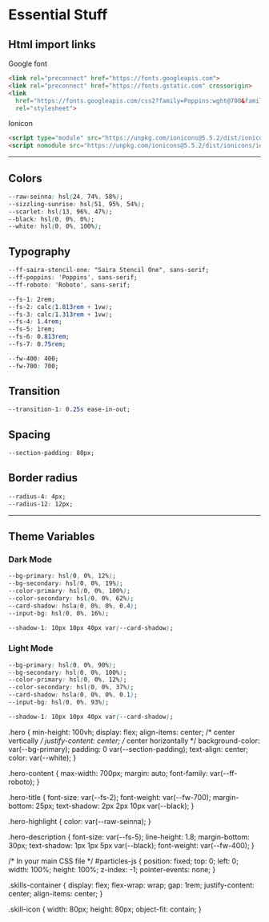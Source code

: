 # Essential Stuff

## Html import links

Google font

``` html
<link rel="preconnect" href="https://fonts.googleapis.com">
<link rel="preconnect" href="https://fonts.gstatic.com" crossorigin>
<link
  href="https://fonts.googleapis.com/css2?family=Poppins:wght@700&family=Roboto:wght@400;700&family=Saira+Stencil+One&display=swap"
  rel="stylesheet">
```

Ionicon

``` html
<script type="module" src="https://unpkg.com/ionicons@5.5.2/dist/ionicons/ionicons.esm.js"></script>
<script nomodule src="https://unpkg.com/ionicons@5.5.2/dist/ionicons/ionicons.js"></script>
```

---

## Colors

``` css
--raw-seinna: hsl(24, 74%, 58%);
--sizzling-sunrise: hsl(51, 95%, 54%);
--scarlet: hsl(13, 96%, 47%);
--black: hsl(0, 0%, 0%);
--white: hsl(0, 0%, 100%);
```

## Typography

``` css
--ff-saira-stencil-one: "Saira Stencil One", sans-serif; 
--ff-poppins: 'Poppins', sans-serif;
--ff-roboto: 'Roboto', sans-serif;

--fs-1: 2rem;
--fs-2: calc(1.813rem + 1vw);
--fs-3: calc(1.313rem + 1vw);
--fs-4: 1.4rem;
--fs-5: 1rem;
--fs-6: 0.813rem;
--fs-7: 0.75rem;

--fw-400: 400;
--fw-700: 700;
```

## Transition

``` css
--transition-1: 0.25s ease-in-out;
```

## Spacing

``` css
--section-padding: 80px;
```

## Border radius

``` css
--radius-4: 4px;
--radius-12: 12px;
```

---

## Theme Variables

### Dark Mode

``` css
--bg-primary: hsl(0, 0%, 12%);
--bg-secondary: hsl(0, 0%, 19%);
--color-primary: hsl(0, 0%, 100%);
--color-secondary: hsl(0, 0%, 62%);
--card-shadow: hsla(0, 0%, 0%, 0.4);
--input-bg: hsl(0, 0%, 16%);

--shadow-1: 10px 10px 40px var(--card-shadow);
```

### Light Mode

``` css
--bg-primary: hsl(0, 0%, 90%);
--bg-secondary: hsl(0, 0%, 100%);
--color-primary: hsl(0, 0%, 12%);
--color-secondary: hsl(0, 0%, 37%);
--card-shadow: hsla(0, 0%, 0%, 0.1);
--input-bg: hsl(0, 0%, 93%);

--shadow-1: 10px 10px 40px var(--card-shadow);
```

.hero {
  min-height: 100vh;
  display: flex;
  align-items: center;  /* center vertically */
  justify-content: center;  /* center horizontally */
  background-color: var(--bg-primary);
  padding: 0 var(--section-padding);
  text-align: center;
  color: var(--white);
}

.hero-content {
  max-width: 700px;
  margin: auto;
  font-family: var(--ff-roboto);
}

.hero-title {
  font-size: var(--fs-2);
  font-weight: var(--fw-700);
  margin-bottom: 25px;
  text-shadow: 2px 2px 10px var(--black);
}

.hero-highlight {
  color: var(--raw-seinna);
}

.hero-description {
  font-size: var(--fs-5);
  line-height: 1.8;
  margin-bottom: 30px;
  text-shadow: 1px 1px 5px var(--black);
  font-weight: var(--fw-400);
}



/* In your main CSS file */
#particles-js {
  position: fixed;
  top: 0;
  left: 0;
  width: 100%;
  height: 100%;
  z-index: -1;
  pointer-events: none;
}


.skills-container {
  display: flex;
  flex-wrap: wrap;
  gap: 1rem;
  justify-content: center;
  align-items: center;
}

.skill-icon {
  width: 80px;
  height: 80px;
  object-fit: contain;
}


<!-- CSS -->
<style>
  #hero-heading {
    font-size: clamp(2.5rem, 6vw, 4.5rem);
    margin-bottom: 15px;
    color: #00bfff;
    text-shadow: 3px 3px 10px rgba(0, 0, 0, 0.8);
    max-width: 100vw;
    text-align: center;
    white-space: nowrap; /* Prevent wrapping */
    overflow: hidden;
    text-overflow: ellipsis;
  }

  #hero-heading .highlight {
    color: #fbb034;
  }
</style>
<!-- /* Optional: Remove wrapping on all screen sizes */
@media (max-width: 768px) {
  #hero-heading {
    white-space: nowrap;
    overflow: auto;
  }
} -->

</style>

